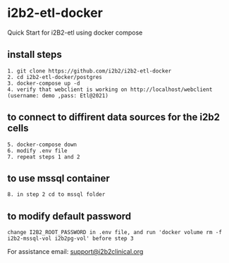 # i2b2-etl-docker
Quick Start for i2B2-etl using docker compose

## install steps
    1. git clone https://github.com/i2b2/i2b2-etl-docker
    2. cd i2b2-etl-docker/postgres
    3. docker-compose up -d 
    4. verify that webclient is working on http://localhost/webclient (username: demo ,pass: Etl@2021)
    
## to connect to diffirent data sources for the i2b2 cells
    5. docker-compose down
    6. modify .env file
    7. repeat steps 1 and 2 
    
## to use mssql container
    8. in step 2 cd to mssql folder

## to modify default password
    change I2B2_ROOT_PASSWORD in .env file, and run 'docker volume rm -f i2b2-mssql-vol i2b2pg-vol' before step 3

For assistance email: support@i2b2clinical.org
